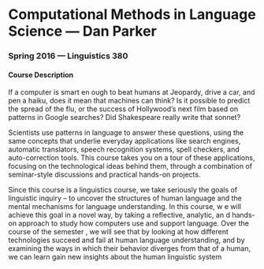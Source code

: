 # Computational Methods in Language Science — Dan Parker
### Spring 2016 — Linguistics 380

#### Course Description
If a computer is smart en ough to beat humans at Jeopardy, drive a car,
and pen a haiku, does it mean that machines can think? Is it possible to
predict the spread of the flu, or the success of Hollywood’s next film
based on patterns in Google searches? Did Shakespeare really write that
sonnet?

Scientists use patterns in language to answer these questions, using the
same concepts that underlie everyday applications like search engines,
automatic translators, speech recognition systems, spell checkers, and
auto-correction tools. This course takes you on a tour of these
applications, focusing on the  technological  ideas  behind  them, through
a  combination  of  seminar-style  discussions  and practical hands-on
projects.

Since this course is a linguistics course, we take seriously the goals of
linguistic inquiry – to uncover the structures of human language and the
mental mechanisms for language understanding. In this course, w e will
achieve this goal in a novel way, by taking a reflective, analytic, an
d hands-on approach to study how computers use and support language. Over
the course of the semester , we will see that by looking at how different
technologies succeed and fail at human language understanding, and by
examining the ways in which their behavior diverges from that of a human,
we can learn gain new insights about the human linguistic system
